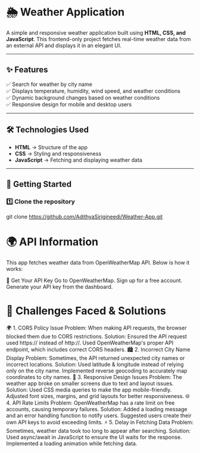 # 🌦️ Weather Application

A simple and responsive weather application built using **HTML, CSS, and JavaScript**. This frontend-only project fetches real-time weather data from an external API and displays it in an elegant UI.

---

## ✨ Features
✅ Search for weather by city name  
✅ Displays temperature, humidity, wind speed, and weather conditions  
✅ Dynamic background changes based on weather conditions  
✅ Responsive design for mobile and desktop users  

---

## 🛠️ Technologies Used
- **HTML** → Structure of the app  
- **CSS** → Styling and responsiveness  
- **JavaScript** → Fetching and displaying weather data  

---

## 🚀 Getting Started

### 1️⃣ Clone the repository  
git clone https://github.com/AdithyaSirigineedi/Weather-App.git

# 🌍 API Information
This app fetches weather data from OpenWeatherMap API. Below is how it works:

🔑 Get Your API Key
Go to OpenWeatherMap.
Sign up for a free account.
Generate your API key from the dashboard.


# 🚧 Challenges Faced & Solutions

🌍 1. CORS Policy Issue
Problem: When making API requests, the browser blocked them due to CORS restrictions.
Solution:
Ensured the API request used https:// instead of http://.
Used OpenWeatherMap's proper API endpoint, which includes correct CORS headers.
🏙️ 2. Incorrect City Name Display
Problem: Sometimes, the API returned unexpected city names or incorrect locations.
Solution:
Used latitude & longitude instead of relying only on the city name.
Implemented reverse geocoding to accurately map coordinates to city names.
📱 3. Responsive Design Issues
Problem: The weather app broke on smaller screens due to text and layout issues.
Solution:
Used CSS media queries to make the app mobile-friendly.
Adjusted font sizes, margins, and grid layouts for better responsiveness.
🌐 4. API Rate Limits
Problem: OpenWeatherMap has a rate limit on free accounts, causing temporary failures.
Solution:
Added a loading message and an error handling function to notify users.
Suggested users create their own API keys to avoid exceeding limits.
⚡ 5. Delay in Fetching Data
Problem: Sometimes, weather data took too long to appear after searching.
Solution:
Used async/await in JavaScript to ensure the UI waits for the response.
Implemented a loading animation while fetching data.

